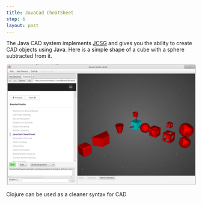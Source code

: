 ```yaml
---
title: JavaCad CheatSheet
step: 6
layout: post
---
```


The Java CAD system implements [JCSG](https://github.com/miho/JCSG) and gives you the ability to create CAD objects using Java. Here is a simple shape of a cube with a sphere subtracted from it. 



<img src="/img/bowlerstudioscreengrab/javaCadCheatSheet.png" alt="BowlerStudio Screen Cap" class="img-responsive">

<script src="https://gist.github.com/madhephaestus/4814b39ee72e9f590757.js"></script>

Clojure can be used as a cleaner syntax for CAD

<script src="https://gist.github.com/madhephaestus/b291a2ae501250be018d.js"></script>